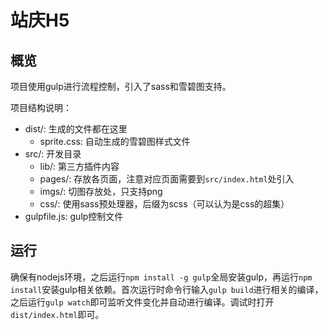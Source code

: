 # 站庆H5

## 概览

项目使用gulp进行流程控制，引入了sass和雪碧图支持。

项目结构说明：

- dist/: 生成的文件都在这里
  - sprite.css: 自动生成的雪碧图样式文件
- src/: 开发目录
  - lib/: 第三方插件内容
  - pages/: 存放各页面，注意对应页面需要到`src/index.html`处引入
  - imgs/: 切图存放处，只支持png
  - css/: 使用sass预处理器，后缀为scss（可以认为是css的超集）
- gulpfile.js: gulp控制文件

## 运行

确保有nodejs环境，之后运行`npm install -g gulp`全局安装gulp，再运行`npm install`安装gulp相关依赖。首次运行时命令行输入`gulp build`进行相关的编译，之后运行`gulp watch`即可监听文件变化并自动进行编译。调试时打开`dist/index.html`即可。